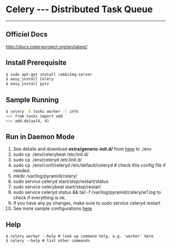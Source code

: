 # Celery --- Distributed Task Queue

------

## Officiel Docs

http://docs.celeryproject.org/en/latest/

## Install Prerequisite

```sh
$ sudo apt-get install rabbitmq-server
$ easy_install Celery
$ easy_install pytz
```

## Sample Running

```sh
$ celery -A tasks worker -l info
>>> from tasks import add
>>> add.delay(4, 4)
```

## Run in Daemon Mode

1. See details and download **extra/generic-init.d/** from [here][1] to ./env
2. sudo cp ./env/celerybeat /etc/init.d/
3. sudo cp ./env/celeryd /etc/init.d/
4. sudo cp ./env/conf/celeryd /etc/default/celeryd # check this config file if needed.
5. mkdir /var/log/pyramid/celery/
6. sudo service celeryd start/stop/restart/status
7. sudo service celerybeat start/stop/restart
8. sudo service celeryd status && tail -f /var/log/pyramid/celery/w1.log to check if everything is ok.
9. if you have any py changes, make sure to sudo service celeryd restart
10. See more sample configurations [here][1]


## Help

```
$ celery worker --help # look up command help, e.g. 'worker' here
$ celery --help # list other commands
```

[1]: http://docs.celeryproject.org/en/latest/tutorials/daemonizing.html#daemonizing
